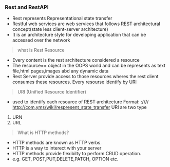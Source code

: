 ### Rest and RestAPI

* Rest represents Representational state transfer
* Restful  web services are web services that follows REST architectural concept(state less client-server architecture)
* It is an architecture style for developing application that can be accessed over the network

> what is Rest Resource

* Every content is the rest architecture considered a resource
* The resource== object in the OOPS world and can be represents as text file,html pages,images abd any dynamic data
* Rest Server provide access to those resources wheres the rest client consumes these resources. Every resourse identify by URI

> URI (Unified Resource Identifier)

* used to identify each resource of REST architecture
Format: <protocol>://<service-name>/<Resource Type>/<ResourceId>
        http://com.yms/wiki/respresent_state_transfer
URI are two type
1. URN
2. URL

> What is HTTP methods?

* HTTP methods are known as HTTP verbs. 
* HTTP is a way to interect with your server
* HTTP methods provide flexibilty to perform CRUD operation.
* e.g. GET, POST,PUT,DELETE,PATCH, OPTION etc.










